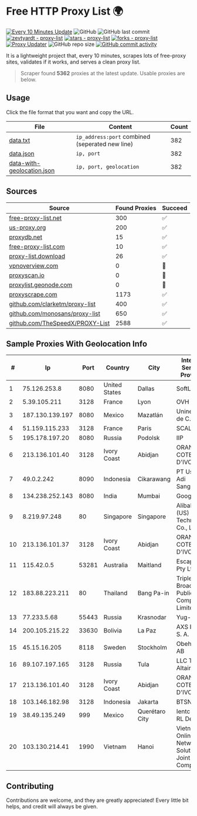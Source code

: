 
# Free HTTP Proxy List 🌍

[![Every 10 Minutes Update](https://github.com/mertguvencli/http-proxy-list/actions/workflows/main.yml/badge.svg?branch=main)](https://github.com/mertguvencli/http-proxy-list/actions/workflows/main.yml)
![GitHub](https://img.shields.io/github/license/mertguvencli/http-proxy-list)
![GitHub last commit](https://img.shields.io/github/last-commit/mertguvencli/http-proxy-list)
[![zevtyardt - proxy-list](https://img.shields.io/static/v1?label=zevtyardt&message=proxy-list&color=blue&logo=github)](https://github.com/zevtyardt/proxy-list "Go to GitHub repo")
[![stars - proxy-list](https://img.shields.io/github/stars/zevtyardt/proxy-list?style=social)](https://github.com/zevtyardt/proxy-list)
[![forks - proxy-list](https://img.shields.io/github/forks/zevtyardt/proxy-list?style=social)](https://github.com/zevtyardt/proxy-list)
[![Proxy Updater](https://github.com/zevtyardt/proxy-list/workflows/Proxy%20Updater/badge.svg)](https://github.com/zevtyardt/proxy-list/actions?query=workflow:"Proxy+Updater")
![GitHub repo size](https://img.shields.io/github/repo-size/zevtyardt/proxy-list)
[![GitHub commit activity](https://img.shields.io/github/commit-activity/m/zevtyardt/proxy-list?logo=commits)](https://github.com/zevtyardt/proxy-list/commits/main)

It is a lightweight project that, every 10 minutes, scrapes lots of free-proxy sites, validates if it works, and serves a clean proxy list.

> Scraper found **5362** proxies at the latest update. Usable proxies are below.

## Usage

Click the file format that you want and copy the URL.

|File|Content|Count|
|----|-------|-----|
|[data.txt](https://raw.githubusercontent.com/mertguvencli/http-proxy-list/main/proxy-list/data.txt)|`ip_address:port` combined (seperated new line)|382|
|[data.json](https://raw.githubusercontent.com/mertguvencli/http-proxy-list/main/proxy-list/data.json)|`ip, port`|382|
|[data-with-geolocation.json](https://raw.githubusercontent.com/mertguvencli/http-proxy-list/main/proxy-list/data-with-geolocation.json)|`ip, port, geolocation`|382|

## Sources

|Source|Found Proxies|Succeed|
|------|-------------|-------|
|[free-proxy-list.net](https://free-proxy-list.net)|300|✅|
|[us-proxy.org](https://www.us-proxy.org)|200|✅|
|[proxydb.net](http://proxydb.net)|15|✅|
|[free-proxy-list.com](https://free-proxy-list.com/?page=&port=&type%5B%5D=http&type%5B%5D=https&up_time=0&search=Search)|10|✅|
|[proxy-list.download](https://www.proxy-list.download/HTTP)|26|✅|
|[vpnoverview.com](https://vpnoverview.com/privacy/anonymous-browsing/free-proxy-servers)|0|🚫|
|[proxyscan.io](https://www.proxyscan.io)|0|🚫|
|[proxylist.geonode.com](https://proxylist.geonode.com/api/proxy-list?limit=300&page=1&sort_by=lastChecked&sort_type=desc&protocols=http,https)|0|🚫|
|[proxyscrape.com](https://api.proxyscrape.com/v2/?request=displayproxies&protocol=http&timeout=10000&country=all&ssl=all&anonymity=all)|1173|✅|
|[github.com/clarketm/proxy-list](https://raw.githubusercontent.com/clarketm/proxy-list/master/proxy-list-raw.txt)|400|✅|
|[github.com/monosans/proxy-list](https://raw.githubusercontent.com/monosans/proxy-list/main/proxies/http.txt)|650|✅|
|[github.com/TheSpeedX/PROXY-List](https://raw.githubusercontent.com/TheSpeedX/PROXY-List/master/http.txt)|2588|✅|


## Sample Proxies With Geolocation Info

|#|Ip|Port|Country|City|Internet Service Provider|
|-|--|----|-------|----|-------------------------|
|1|75.126.253.8|8080|United States|Dallas|SoftLayer|
|2|5.39.105.211|3128|France|Lyon|OVH SAS|
|3|187.130.139.197|8080|Mexico|Mazatlán|Uninet S.A. de C.V.|
|4|51.159.115.233|3128|France|Paris|SCALEWAY|
|5|195.178.197.20|8080|Russia|Podolsk|IIP|
|6|213.136.101.40|3128|Ivory Coast|Abidjan|ORANGE COTE D'IVOIRE|
|7|49.0.2.242|8090|Indonesia|Cikarawang|PT Usaha Adi Sanggoro|
|8|134.238.252.143|8080|India|Mumbai|Google LLC|
|9|8.219.97.248|80|Singapore|Singapore|Alibaba (US) Technology Co., Ltd.|
|10|213.136.101.37|3128|Ivory Coast|Abidjan|ORANGE COTE D'IVOIRE|
|11|115.42.0.5|53281|Australia|Maitland|Escapenet Pty Ltd|
|12|183.88.223.211|80|Thailand|Bang Pa-in|Triple T Broadband Public Company Limited|
|13|77.233.5.68|55443|Russia|Krasnodar|Yug-Link|
|14|200.105.215.22|33630|Bolivia|La Paz|AXS Bolivia S. A.|
|15|45.15.16.205|8118|Sweden|Stockholm|Obehosting AB|
|16|89.107.197.165|3128|Russia|Tula|LLC TK Altair|
|17|213.136.101.40|3128|Ivory Coast|Abidjan|ORANGE COTE D'IVOIRE|
|18|103.146.182.98|3128|Indonesia|Jakarta|BTSNET|
|19|38.49.135.249|999|Mexico|Querétaro City|Ientc S De RL De CV|
|20|103.130.214.41|1990|Vietnam|Hanoi|Vietnam Online Network Solution Joint Stock Compnay|



## Contributing

Contributions are welcome, and they are greatly appreciated! Every
little bit helps, and credit will always be given.

